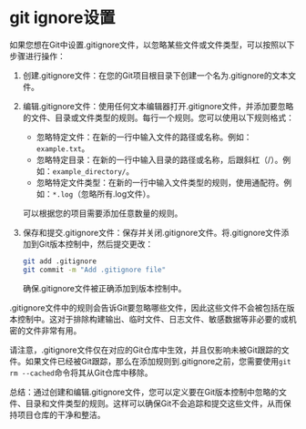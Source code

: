 # git ignore设置

如果您想在Git中设置.gitignore文件，以忽略某些文件或文件类型，可以按照以下步骤进行操作：

1. 创建.gitignore文件：在您的Git项目根目录下创建一个名为.gitignore的文本文件。

2. 编辑.gitignore文件：使用任何文本编辑器打开.gitignore文件，并添加要忽略的文件、目录或文件类型的规则。每行一个规则。您可以使用以下规则格式：

   - 忽略特定文件：在新的一行中输入文件的路径或名称。例如：`example.txt`。
   - 忽略特定目录：在新的一行中输入目录的路径或名称，后跟斜杠（/）。例如：`example_directory/`。
   - 忽略特定文件类型：在新的一行中输入文件类型的规则，使用通配符。例如：`*.log`（忽略所有.log文件）。

   可以根据您的项目需要添加任意数量的规则。

3. 保存和提交.gitignore文件：保存并关闭.gitignore文件。将.gitignore文件添加到Git版本控制中，然后提交更改：

   ```bash
   git add .gitignore
   git commit -m "Add .gitignore file"
   ```

   确保.gitignore文件被正确添加到版本控制中。

.gitignore文件中的规则会告诉Git要忽略哪些文件，因此这些文件不会被包括在版本控制中。这对于排除构建输出、临时文件、日志文件、敏感数据等非必要的或机密的文件非常有用。

请注意，.gitignore文件仅在对应的Git仓库中生效，并且仅影响未被Git跟踪的文件。如果文件已经被Git跟踪，那么在添加规则到.gitignore之前，您需要使用`git rm --cached`命令将其从Git仓库中移除。

总结：通过创建和编辑.gitignore文件，您可以定义要在Git版本控制中忽略的文件、目录和文件类型的规则。这样可以确保Git不会追踪和提交这些文件，从而保持项目仓库的干净和整洁。
